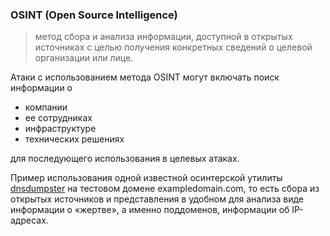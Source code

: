 ### OSINT (Open Source Intelligence)

> метод сбора и анализа информации, доступной в открытых источниках с целью получения конкретных сведений о целевой организации или лице.

Атаки с использованием метода OSINT могут включать поиск информации о
- компании
- ее сотрудниках
- инфраструктуре
- технических решениях

для последующего использования в целевых атаках.

Пример использования одной известной осинтерской утилиты [dnsdumpster](https://dnsdumpster.com/) на тестовом домене exampledomain.com, то есть сбора из открытых источников и представления в удобном для анализа виде информации о «жертве», а именно поддоменов, информации об IP-адресах.

